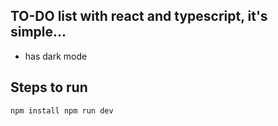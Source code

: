 ## TO-DO list with react and typescript, it's simple...

* has dark mode

## Steps to run
`
 npm install
 npm run dev
 `
